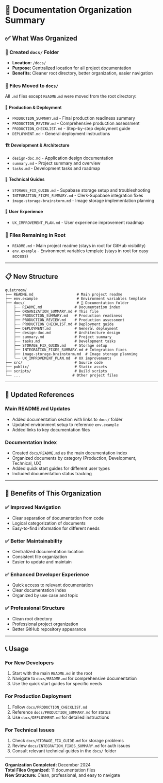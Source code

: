 # 📁 Documentation Organization Summary

## ✅ What Was Organized

### 📂 Created `docs/` Folder
- **Location:** `/docs/`
- **Purpose:** Centralized location for all project documentation
- **Benefits:** Cleaner root directory, better organization, easier navigation

### 📄 Files Moved to `docs/`
All `.md` files except `README.md` were moved from the root directory:

#### 🚀 Production & Deployment
- `PRODUCTION_SUMMARY.md` - Final production readiness summary
- `PRODUCTION_REVIEW.md` - Comprehensive production assessment
- `PRODUCTION_CHECKLIST.md` - Step-by-step deployment guide
- `DEPLOYMENT.md` - General deployment instructions

#### 🏗️ Development & Architecture
- `design-doc.md` - Application design documentation
- `summary.md` - Project summary and overview
- `tasks.md` - Development tasks and roadmap

#### 🔧 Technical Guides
- `STORAGE_FIX_GUIDE.md` - Supabase storage setup and troubleshooting
- `INTEGRATION_FIXES_SUMMARY.md` - Clerk-Supabase integration fixes
- `image-storage-brainstorm.md` - Image storage implementation planning

#### 🎨 User Experience
- `UX_IMPROVEMENT_PLAN.md` - User experience improvement roadmap

### 📄 Files Remaining in Root
- `README.md` - Main project readme (stays in root for GitHub visibility)
- `env.example` - Environment variables template (stays in root for easy access)

---

## 📋 New Structure

```
quietroom/
├── README.md                    # Main project readme
├── env.example                  # Environment variables template
├── docs/                        # 📁 Documentation folder
│   ├── README.md               # Documentation index
│   ├── ORGANIZATION_SUMMARY.md # This file
│   ├── PRODUCTION_SUMMARY.md   # Production readiness
│   ├── PRODUCTION_REVIEW.md    # Production assessment
│   ├── PRODUCTION_CHECKLIST.md # Deployment guide
│   ├── DEPLOYMENT.md           # General deployment
│   ├── design-doc.md           # Architecture design
│   ├── summary.md              # Project summary
│   ├── tasks.md                # Development tasks
│   ├── STORAGE_FIX_GUIDE.md    # Storage setup
│   ├── INTEGRATION_FIXES_SUMMARY.md # Integration fixes
│   ├── image-storage-brainstorm.md  # Image storage planning
│   └── UX_IMPROVEMENT_PLAN.md  # UX improvements
├── src/                        # Source code
├── public/                     # Static assets
├── scripts/                    # Build scripts
└── ...                        # Other project files
```

---

## 🔗 Updated References

### Main README.md Updates
- Added documentation section with links to `docs/` folder
- Updated environment setup to reference `env.example`
- Added links to key documentation files

### Documentation Index
- Created `docs/README.md` as the main documentation index
- Organized documents by category (Production, Development, Technical, UX)
- Added quick start guides for different user types
- Included documentation status tracking

---

## 🎯 Benefits of This Organization

### ✅ Improved Navigation
- Clear separation of documentation from code
- Logical categorization of documents
- Easy-to-find information for different needs

### ✅ Better Maintainability
- Centralized documentation location
- Consistent file organization
- Easier to update and maintain

### ✅ Enhanced Developer Experience
- Quick access to relevant documentation
- Clear documentation index
- Organized by use case and topic

### ✅ Professional Structure
- Clean root directory
- Professional project organization
- Better GitHub repository appearance

---

## 📞 Usage

### For New Developers
1. Start with the main `README.md` in the root
2. Navigate to `docs/README.md` for comprehensive documentation
3. Use the quick start guides for specific needs

### For Production Deployment
1. Follow `docs/PRODUCTION_CHECKLIST.md`
2. Reference `docs/PRODUCTION_SUMMARY.md` for status
3. Use `docs/DEPLOYMENT.md` for detailed instructions

### For Technical Issues
1. Check `docs/STORAGE_FIX_GUIDE.md` for storage problems
2. Review `docs/INTEGRATION_FIXES_SUMMARY.md` for auth issues
3. Consult relevant technical guides in the `docs/` folder

---

**Organization Completed:** December 2024  
**Total Files Organized:** 11 documentation files  
**New Structure:** Clean, professional, and easy to navigate 